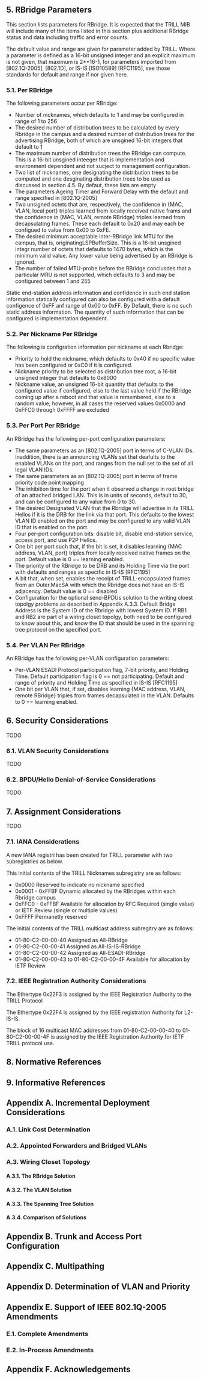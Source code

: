 ## 5. RBridge Parameters
  This section lists parameters for RBridge. It is expected that the TRILL MIB will include many of the items listed in this section plus additional RBridge status and data including traffic and error counts.

  The default value and range are given for parameter added by TRILL. Where a parameter is defined as a 16-bit unsigned integer and an explicit maximum is not given, that maximum is 2\*\*16-1, for parameters imported from [802.1Q-2005], [802.1D], or IS-IS [ISO10589] \[RFC1195\], see those standards for default and range if nor given here.

### 5.1. Per RBridge
  The following parameters occur per RBridge:
  * Number of nicknames, which defaults to 1 and may be configured in range of 1 to 256
  * The desired number of distribution trees to be calculated by every Rbridge in the campus and a desired number of distribution trees for the advertising RBridge, both of which are unsgined 16-bit integers that default to 1
  * The maximum number of distribution trees the RBridge can compute. This is a 16-bit unsgined inteeger that is implementation and environment dependent and not sucject to management configuration.
  * Two list of nicknames, one designating the distribution trees to be computed and one desginating distribution trees to be used as discussed in section 4.5. By defaut, these lists are empty
  * The parameters Ageing Timer and Forward Delay with the default and range specified in [802.1Q-2005]
  * Two unsigned octets that are, respectively, the confidence in {MAC, VLAN, local port} triples learned from locally received native frams and the confidence in {MAC, VLAN, remote RBridge} triples learned from decapsulating frames. These each default to 0x20 and may each be configued to value from 0x00 to 0xFE.
  * The desired minimum acceptable inter-RBridge link MTU for the campus, that is, originatingLSPBufferSize. This is a 16-bit unsgined integr number of octets that defaults to 1470 bytes, which is the minimum valid value. Any lower value being advertised by an RBridge is ignored.
  * The number of failed MTU-probe before the RBridge conclusdes that a particular MRU is not supported, which defaults to 3 and may be configured between 1 and 255
  
  Static end-station address information and confidence in such end station information statically configured can also be configured with a default configence of 0xFF anf range of 0x00 to 0xFF. By Default, there is no such static address information. The quantity of such information that can be configured is implementation dependent.

### 5.2. Per Nickname Per RBridge
  The following is configration information per nickname at each Rbridge:
  * Priority to hold the nickname, which defaults to 0x40 if no specific value has been configured or 0xC0 if it is configured.
  * Nickname priority to be selected as distribution tree root, a 16-bit unsigned integer that defaults to 0x8000
  * Nickname value, an unsigned 16-bit quantity that defaults to the configured value if configured, elso to the last value held if the RBridge coming up after a reboot and that value is remembered, else to a random value; however, in all cases the reserved values 0x0000 and 0xFFC0 through 0xFFFF are excluded

### 5.3. Per Port Per RBridge
  An RBridge has the following per-port configuration parameters:
  * The same parameters as an [802.1Q-2005] port in terms of C-VLAN IDs. Inaddition, there is an announcing VLANs set that deafults to the enabled VLANs on the port, and ranges from the null set to the set of all legal VLAN IDs.
  * The same parameters as an [802.1Q-2005] port in terms of frame priority code point mapping
  * The inhibition time for the port when it observed a change in root bridge of an attached bridged LAN. This is in units of seconds, default to 30, and can be configured to any value from 0 to 30.
  * The desired Designated VLAN that the Rbridge will advertise in its TRILL Hellos if it is the DRB for the link via that port. This defaults to the lowest VLAN ID enabled on the port and may be configured to any valid VLAN ID that is enabled on the port.
  * Four per-port configuration bits: disable bit, disable end-station service, access port, and use P2P Hellos.
  * One bit per port such that, if the bit is set, it disables learning {MAC address, VLAN, port} triples from locally received native frames on the port. Default value is 0 == learning enabled.
  * The priority of the RBridge to be DRB and its Holding Time via the port with defaults and ranges as specific in IS-IS [RFC1195]
  * A bit that, when set, enables the receipt of TRILL-encapsulated frames from an Outer.MacSA with which the Rbridge does not have an IS-IS adjacency. Default value is 0 == disabled
  * Configuration for the optional send-BPDUs solution to the writing cloest topolgy problems as described in Appendix A.3.3. Default Bridge Address is the System ID of the Rbridge with lowest System ID. If RB1 and RB2 are part of a wiring closet topolgy, both need to be configured to know about this, and know the ID that should be used in the spanning tree protocol on the specified port.

### 5.4. Per VLAN Per RBridge
  An RBridge has the following per-VLAN configuration parameters:
  * Per-VLAN ESADI Protocol participation flag, 7-bit priority, and Holding Time. Default participation flag is 0 == not participating. Default and range of priority and Holding Time as specified in IS-IS [RFC1195]
  * One bit per VLAN that, if set, disables learning {MAC address, VLAN, remote RBridge} triples from frames decapsulated in the VLAN. Defaults to 0 == learning enabled.

## 6. Security Considerations
  TODO

### 6.1. VLAN Security Considerations
  TODO

### 6.2. BPDU/Hello Denial-of-Service Considerations
  TODO

## 7. Assignment Considerations
  TODO

### 7.1. IANA Considerations
  A new IANA registri has been created for TRILL parameter with two subregistries as below.

  This initial contents of the TRILL Nicknames subregistry are as follows:
  * 0x0000 Reserved to indicate no nickname specified
  * 0x0001 - 0xFFBF Dynamic allocated by the RBridges within each Rbridge campus
  * 0xFFC0 - 0xFFBF Available for allocation by RFC Required (single value) or IETF Review (single or multiple values)
  * 0xFFFF Permanetly reserved

  The initial contents of the TRILL multicast address subregitry are as follows:
  * 01-80-C2-00-00-40 Assigned as All-RBridge
  * 01-80-C2-00-00-41 Assigned as All-IS-IS-RBridge
  * 01-80-C2-00-00-42 Assigned as All-ESADI-RBridge
  * 01-80-C2-00-00-43 to 01-80-C2-00-00-4F Available for allocation by IETF Review

### 7.2. IEEE Registration Authority Considerations
  The Ethertype 0x22F3 is assigned by the IEEE Registration Authority to the TRILL Protocol

  The Ethertype 0x22F4 is assigned by the IEEE registration Authority for L2-IS-IS.

  The block of 16 multicast MAC addresses from 01-80-C2-00-00-40 to 01-80-C2-00-00-4F is assigned by the IEEE Registration Authority for IETF TRILL protocol use.

## 8. Normative References

## 9. Informative References

## Appendix A. Incremental Deployment Considerations
### A.1. Link Cost Determination
### A.2. Appointed Forwarders and Bridged VLANs
### A.3. Wiring Closet Topology
#### A.3.1. The RBridge Solution
#### A.3.2. The VLAN Solution
#### A.3.3. The Spanning Tree Solution
#### A.3.4. Comparison of Solutions

## Appendix B. Trunk and Access Port Configuration

## Appendix C. Multipathing

## Appendix D. Determination of VLAN and Priority

## Appendix E. Support of IEEE 802.1Q-2005 Amendments
### E.1. Complete Amendments
### E.2. In-Process Amendments

## Appendix F. Acknowledgements
